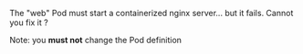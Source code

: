 The "web" Pod must start a containerized nginx server... but it fails.
Cannot you fix it ?

Note: you **must not** change the Pod definition
